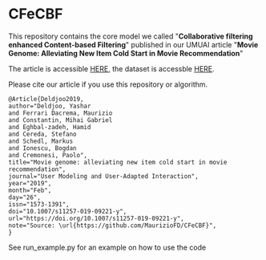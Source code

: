 # CFeCBF

This repository contains the core model we called "**Collaborative filtering enhanced Content-based Filtering**" published in our UMUAI article "**Movie Genome: Alleviating New Item Cold Start in Movie Recommendation**"

The article is accessible [HERE](https://doi.org/10.1007/s11257-019-09221-y), the dataset is accessble [HERE](https://mmprj.github.io/mtrm_dataset/index).

Please cite our article if you use this repository or algorithm.


```
@Article{Deldjoo2019,
author="Deldjoo, Yashar
and Ferrari Dacrema, Maurizio
and Constantin, Mihai Gabriel
and Eghbal-zadeh, Hamid
and Cereda, Stefano
and Schedl, Markus
and Ionescu, Bogdan
and Cremonesi, Paolo",
title="Movie genome: alleviating new item cold start in movie recommendation",
journal="User Modeling and User-Adapted Interaction",
year="2019",
month="Feb",
day="26",
issn="1573-1391",
doi="10.1007/s11257-019-09221-y",
url="https://doi.org/10.1007/s11257-019-09221-y",
note="Source: \url{https://github.com/MaurizioFD/CFeCBF}",
}
```



See run_example.py for an example on how to use the code
